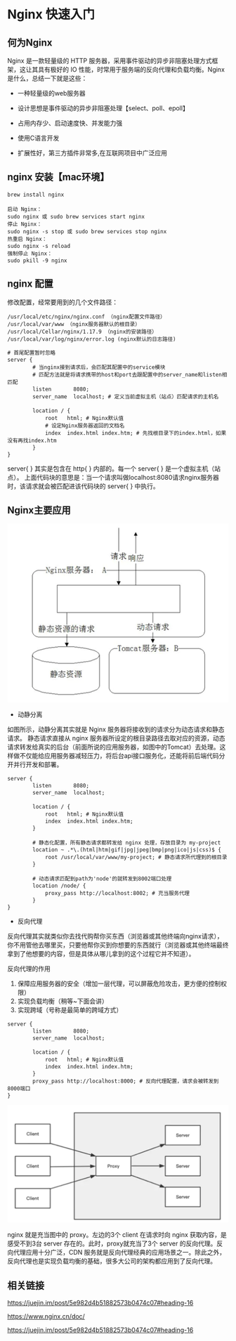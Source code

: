 # Nginx 快速入门

## 何为Nginx

Nginx 是一款轻量级的 HTTP 服务器，采用事件驱动的异步非阻塞处理方式框架，这让其具有极好的 IO 性能，时常用于服务端的反向代理和负载均衡。Nginx 是什么，总结一下就是这些：

* 一种轻量级的web服务器

* 设计思想是事件驱动的异步非阻塞处理【select、poll、epoll】

* 占用内存少、启动速度快、并发能力强

* 使用C语言开发

* 扩展性好，第三方插件非常多,在互联网项目中广泛应用

## nginx 安装【mac环境】

```
brew install nginx

启动 Nginx：
sudo nginx 或 sudo brew services start nginx
停止 Nginx：
sudo nginx -s stop 或 sudo brew services stop nginx
热重启 Nginx：
sudo nginx -s reload
强制停止 Nginx：
sudo pkill -9 nginx
```

## nginx 配置

修改配置，经常要用到的几个文件路径：
```
/usr/local/etc/nginx/nginx.conf （nginx配置文件路径）
/usr/local/var/www （nginx服务器默认的根目录）
/usr/local/Cellar/nginx/1.17.9 （nginx的安装路径）
/usr/local/var/log/nginx/error.log (nginx默认的日志路径)
```


```
# 首尾配置暂时忽略
server {  
        # 当nginx接到请求后，会匹配其配置中的service模块
        # 匹配方法就是将请求携带的host和port去跟配置中的server_name和listen相匹配
        listen       8080;        
        server_name  localhost; # 定义当前虚拟主机（站点）匹配请求的主机名

        location / {
            root   html; # Nginx默认值
            # 设定Nginx服务器返回的文档名
            index  index.html index.htm; # 先找根目录下的index.html，如果没有再找index.htm
        }
}
```

server{ } 其实是包含在 http{ } 内部的。每一个 server{ } 是一个虚拟主机（站点）。
上面代码块的意思是：当一个请求叫做localhost:8080请求nginx服务器时，该请求就会被匹配进该代码块的 server{ } 中执行。

## Nginx主要应用

![avatar](static/1.png)

* 动静分离

如图所示，动静分离其实就是 Nginx 服务器将接收到的请求分为动态请求和静态请求。
静态请求直接从 nginx 服务器所设定的根目录路径去取对应的资源，动态请求转发给真实的后台（前面所说的应用服务器，如图中的Tomcat）去处理。这样做不仅能给应用服务器减轻压力，将后台api接口服务化，还能将前后端代码分开并行开发和部署。

```
server {  
        listen       8080;        
        server_name  localhost;

        location / {
            root   html; # Nginx默认值
            index  index.html index.htm;
        }
        
        # 静态化配置，所有静态请求都转发给 nginx 处理，存放目录为 my-project
        location ~ .*\.(html|htm|gif|jpg|jpeg|bmp|png|ico|js|css)$ {
            root /usr/local/var/www/my-project; # 静态请求所代理到的根目录
        }
        
        # 动态请求匹配到path为'node'的就转发到8002端口处理
        location /node/ {  
            proxy_pass http://localhost:8002; # 充当服务代理
        }
}
```

* 反向代理

反向代理其实就类似你去找代购帮你买东西（浏览器或其他终端向nginx请求），你不用管他去哪里买，只要他帮你买到你想要的东西就行（浏览器或其他终端最终拿到了他想要的内容，但是具体从哪儿拿到的这个过程它并不知道）。

反向代理的作用
1. 保障应用服务器的安全（增加一层代理，可以屏蔽危险攻击，更方便的控制权限）
2. 实现负载均衡（稍等~下面会讲）
3. 实现跨域（号称是最简单的跨域方式）

```
server {  
        listen       8080;        
        server_name  localhost;

        location / {
            root   html; # Nginx默认值
            index  index.html index.htm;
        }
        proxy_pass http://localhost:8000; # 反向代理配置，请求会被转发到8000端口
}
```

![avatar](static/2.png)

nginx 就是充当图中的 proxy。左边的3个 client 在请求时向 nginx 获取内容，是感受不到3台 server 存在的。此时，proxy就充当了3个 server 的反向代理。反向代理应用十分广泛，CDN 服务就是反向代理经典的应用场景之一。除此之外，反向代理也是实现负载均衡的基础，很多大公司的架构都应用到了反向代理。


## 相关链接

https://juejin.im/post/5e982d4b51882573b0474c07#heading-16

https://www.nginx.cn/doc/

https://juejin.im/post/5e982d4b51882573b0474c07#heading-16